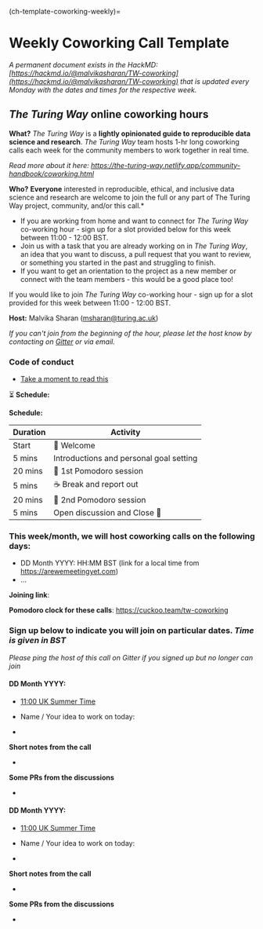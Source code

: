 (ch-template-coworking-weekly)=
# Weekly Coworking Call Template

*A permanent document exists in the HackMD: [https://hackmd.io/@malvikasharan/TW-coworking](https://hackmd.io/@malvikasharan/TW-coworking) that is updated every Monday with the dates and times for the respective week.*

## _The Turing Way_ online coworking hours

**What?** _The Turing Way_ is a **lightly opinionated guide to reproducible data science and research**.
_The Turing Way_ team hosts 1-hr long coworking calls each week for the community members to work together in real time.

*Read more about it here: https://the-turing-way.netlify.app/community-handbook/coworking.html*

**Who?** **Everyone** interested in reproducible, ethical, and inclusive data science and research are welcome to join the full or any part of The Turing Way project, community, and/or this call.*
* If you are working from home and want to connect for _The Turing Way_ co-working hour - sign up for a slot provided below for this week between 11:00 - 12:00 BST.
* Join us with a task that you are already working on in _The Turing Way_, an idea that you want to discuss, a pull request that you want to review, or something you started in the past and struggling to finish.
* If you want to get an orientation to the project as a new member or connect with the team members - this would be a good place too!

If you would like to join _The Turing Way_ co-working hour - sign up for a slot provided for this week between 11:00 - 12:00 BST.

**Host:** Malvika Sharan (msharan@turing.ac.uk)

*If you can't join from the beginning of the hour, please let the host know by contacting on [Gitter](https://gitter.im/alan-turing-institute/the-turing-way) or via email.*

### Code of conduct

* [Take a moment to read this](https://github.com/alan-turing-institute/the-turing-way/blob/master/CODE_OF_CONDUCT.md)

:hourglass_flowing_sand: **Schedule:**

**Schedule:**

| Duration | Activity |
| ---- | -------- |
| Start | 👋 Welcome |
| 5 mins | Introductions and personal goal setting |
| 20 mins | 🍅 1st Pomodoro session |
| 5 mins | ☕️ Break and report out |
| 20 mins | 🍅 2nd Pomodoro session |
| 5 mins | Open discussion and Close 👋 |

### This week/month, we will host coworking calls on the following days:

- DD Month YYYY: HH:MM BST (link for a local time from https://arewemeetingyet.com)
- ...

**Joining link**: <Provide a Zoom link>

**Pomodoro clock for these calls**: https://cuckoo.team/tw-coworking

### Sign up below to indicate you will join on particular dates. *Time is given in BST*

*Please ping the host of this call on Gitter if you signed up but no longer can join*

#### DD Month YYYY:

- [11:00 UK Summer Time](https://arewemeetingyet.com/London/2020-06-02/11:00/TW-coworking)

- Name / Your idea to work on today:
-

**Short notes from the call**

-

**Some PRs from the discussions**

-

#### DD Month YYYY:

- [11:00 UK Summer Time](https://arewemeetingyet.com/London/2020-06-02/11:00/TW-coworking)

- Name / Your idea to work on today:
-

**Short notes from the call**

-

**Some PRs from the discussions**

-
